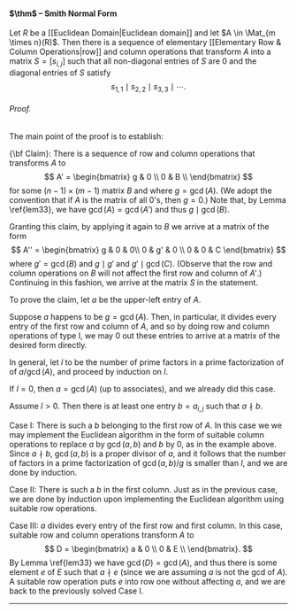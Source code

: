 #### $\thm$ – Smith Normal Form
Let $R$ be a [[Euclidean Domain|Euclidean domain]] and let $A \in \Mat_{m \times n}(R)$. Then there is a sequence of elementary [[Elementary Row & Column Operations|row]] and column operations that transform $A$ into a matrix $S = [s_{i,j}]$ such that all non-diagonal entries of $S$ are $0$ and the diagonal entries of $S$ satisfy $$
s_{1,1} \mid s_{2,2} \mid s_{3,3} \mid \cdots.$$ 
###### *Proof.* 
The main point of the proof is to establish: 

  {\bf Claim}: 
There is a sequence of row and column operations that transforms $A$ to 
$$
A' = \begin{bmatrix}
g & 0 \\
0 & B \\
\end{bmatrix}
$$
for some $(n-1) \times (m-1)$ matrix $B$ and  where $g =  \gcd(A)$.
(We adopt the convention that if $A$ is the matrix of all $0$'s, then $g = 0$.)
Note that, by Lemma \ref{lem33}, we have $\gcd(A) = \gcd(A')$ and thus $g \mid \gcd(B)$.


Granting this claim, by applying it again to $B$ we arrive at a matrix of the form
$$
A'' = \begin{bmatrix}
g & 0 & 0\\
0 & g' & 0 \\
0 & 0 & C
\end{bmatrix}
$$
where $g' = \gcd(B)$ and $g \mid g'$ and $g' \mid \gcd(C)$.  (Observe that the row and column operations on $B$ will not affect the first row and column of $A'$.)
Continuing in this fashion, we arrive at the matrix $S$ in the statement.


To prove the claim, let $a$ be the upper-left entry of $A$.

Suppose $a$ happens to be $g = \gcd(A)$. Then, in particular,  it divides  every entry of the first row and column of $A$, and so by doing row
and column operations of type I, we may $0$ out these entries to arrive at a matrix of the desired form directly.
 


In general, let $l$ to be the number of prime factors in a prime factorization of of $a/\gcd(A)$, and 
proceed by induction on  $l$.

If $l = 0$, then $a = \gcd(A)$ (up to associates), and we already did this case.

Assume  $l > 0$. Then there is at least one entry $b = a_{i,j}$ such that $a \nmid b$.

Case I: There is such a $b$ belonging to the first row of $A$. In this case we we may implement the
Euclidean algorithm in the form of suitable column operations to replace $a$ by $\gcd(a,b)$ and $b$ by $0$, as in the example above.  Since  $a \nmid b$,
$\gcd(a,b)$ is a proper divisor of $a$, and it follows that the number of factors in a 
prime factorization of $\gcd(a,b)/g$ is smaller than $l$, and we are done by induction.

Case II: There is such a $b$ in the first column. Just as in the previous case, we are done by induction upon implementing the Euclidean algorithm using suitable row operations.   


Case III: $a$ divides every entry of the first row and first column.  In
this case, suitable row and column operations transform $A$ to 
$$
D = 
\begin{bmatrix}
a & 0 \\
0 & E \\
\end{bmatrix}.
$$
By Lemma \ref{lem33} we have  $\gcd(D) = \gcd(A)$, and thus there is some element 
$e$ of $E$ such that $a \nmid e$ (since we are assuming $a$ is not the gcd of $A$).  A suitable row operation
puts $e$ into row one without affecting $a$, and we are back to the previously solved Case I.
***